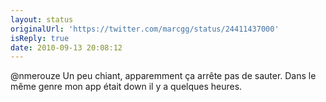 ```yaml
---
layout: status
originalUrl: 'https://twitter.com/marcgg/status/24411437000'
isReply: true
date: 2010-09-13 20:08:12
---
```


@nmerouze Un peu chiant, apparemment ça arrête pas de sauter. Dans le même genre mon app était down il y a quelques heures.

